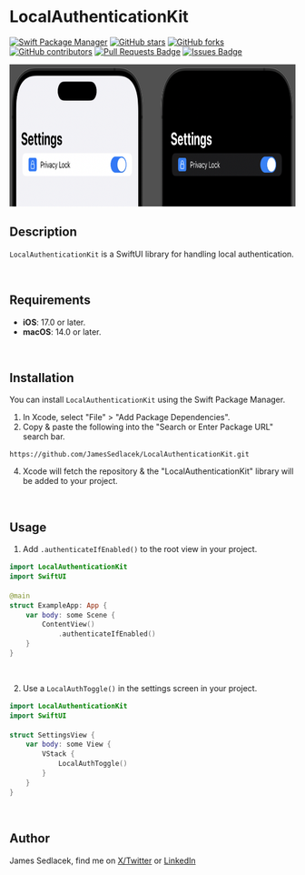 # LocalAuthenticationKit

[![Swift Package Manager](https://img.shields.io/badge/Swift%20Package%20Manager-compatible-brightgreen.svg)](https://github.com/apple/swift-package-manager)
[![GitHub stars](https://img.shields.io/github/stars/JamesSedlacek/LocalAuthenticationKit.svg)](https://github.com/JamesSedlacek/LocalAuthenticationKit/stargazers)
[![GitHub forks](https://img.shields.io/github/forks/JamesSedlacek/LocalAuthenticationKit.svg?color=blue)](https://github.com/JamesSedlacek/LocalAuthenticationKit/network)
[![GitHub contributors](https://img.shields.io/github/contributors/JamesSedlacek/LocalAuthenticationKit.svg?color=blue)](https://github.com/JamesSedlacek/LocalAuthenticationKit/network)
<a href="https://github.com/JamesSedlacek/LocalAuthenticationKit/pulls"><img src="https://img.shields.io/github/issues-pr/JamesSedlacek/LocalAuthenticationKit" alt="Pull Requests Badge"/></a>
<a href="https://github.com/JamesSedlacek/LocalAuthenticationKit/issues"><img src="https://img.shields.io/github/issues/JamesSedlacek/LocalAuthenticationKit" alt="Issues Badge"/></a>


<p align="left">
  <img src = "https://github.com/JamesSedlacek/LocalAuthenticationKit/blob/main/Assets/PrivacyLock.png" height="250">
</p>

## Description
`LocalAuthenticationKit` is a SwiftUI library for handling local authentication. <br>

<br>

## Requirements

- **iOS**: 17.0 or later.
- **macOS**: 14.0 or later.

<br>

## Installation

You can install `LocalAuthenticationKit` using the Swift Package Manager.

1. In Xcode, select "File" > "Add Package Dependencies".
2. Copy & paste the following into the "Search or Enter Package URL" search bar.
```
https://github.com/JamesSedlacek/LocalAuthenticationKit.git
```
4. Xcode will fetch the repository & the "LocalAuthenticationKit" library will be added to your project.

<br>

## Usage

1. Add `.authenticateIfEnabled()` to the root view in your project.
```swift
import LocalAuthenticationKit
import SwiftUI

@main
struct ExampleApp: App {
    var body: some Scene {
        ContentView()
            .authenticateIfEnabled()
    }
}
```

<br>

2. Use a `LocalAuthToggle()` in the settings screen in your project.
```swift
import LocalAuthenticationKit
import SwiftUI

struct SettingsView {
    var body: some View {
        VStack {
            LocalAuthToggle()
        }
    }
}
```

<br>

## Author

James Sedlacek, find me on [X/Twitter](https://twitter.com/jsedlacekjr) or [LinkedIn](https://www.linkedin.com/in/jamessedlacekjr/)


